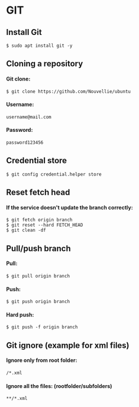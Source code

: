 <div>

<h1>GIT</h1>
<h2>Install Git</h2>

`$ sudo apt install git -y`

<h2>Cloning a repository</h2>
<h4>Git clone:</h4>

`$ git clone https://github.com/Nouvellie/ubuntu`

<h4>Username: </h4>

`username@mail.com`

<h4>Password:</h4>

`password123456`

<h2>Credential store</h2>

`$ git config credential.helper store`

<h2>Reset fetch head</h2>
<h4>If the service doesn't update the branch correctly:</h4>

`$ git fetch origin branch`<br>
`$ git reset --hard FETCH_HEAD`<br>
`$ git clean -df`

<h2>Pull/push branch</h2>
<h4>Pull:</h4>

`$ git pull origin branch`

<h4>Push:</h4>

`$ git push origin branch`

<h4>Hard push:</h4>

`$ git push -f origin branch`

<h2>Git ignore (example for xml files)</h2>
<h4>Ignore only from root folder:</h4>

`/*.xml`

<h4>Ignore all the files: (rootfolder/subfolders)</h4>

`**/*.xml`

</div>